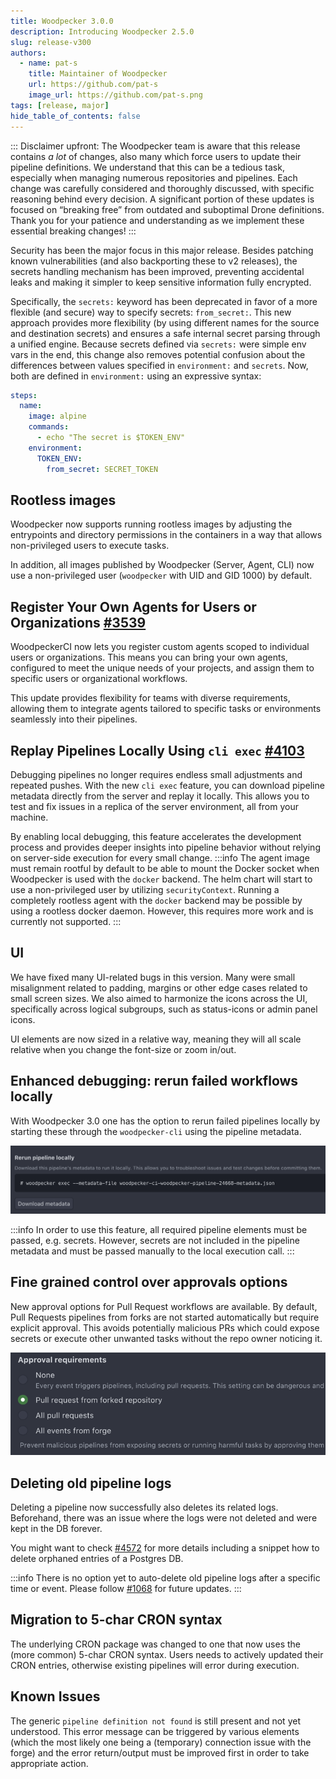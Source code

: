 ```yaml
---
title: Woodpecker 3.0.0
description: Introducing Woodpecker 2.5.0
slug: release-v300
authors:
  - name: pat-s
    title: Maintainer of Woodpecker
    url: https://github.com/pat-s
    image_url: https://github.com/pat-s.png
tags: [release, major]
hide_table_of_contents: false
---
```


:::
Disclaimer upfront: The Woodpecker team is aware that this release contains _a lot_ of changes, also many which force users to update their pipeline definitions.
We understand that this can be a tedious task, especially when managing numerous repositories and pipelines. Each change was carefully considered and thoroughly discussed, with specific reasoning behind every decision.
A significant portion of these updates is focused on “breaking free” from outdated and suboptimal Drone definitions.
Thank you for your patience and understanding as we implement these essential breaking changes!
:::

Security has been the major focus in this major release.
Besides patching known vulnerabilities (and also backporting these to v2 releases), the secrets handling mechanism has been improved, preventing accidental leaks and making it simpler to keep sensitive information fully encrypted.

Specifically, the `secrets:` keyword has been deprecated in favor of a more flexible (and secure) way to specify secrets: `from_secret:`.
This new approach provides more flexibility (by using different names for the source and destination secrets) and ensures a safe internal secret parsing through a unified engine.
Because secrets defined via `secrets:` were simple env vars in the end, this change also removes potential confusion about the differences between values specified in `environment:` and `secrets`.
Now, both are defined in `environment:` using an expressive syntax:

```yaml
steps:
  name:
    image: alpine
    commands:
      - echo "The secret is $TOKEN_ENV"
    environment:
      TOKEN_ENV:
        from_secret: SECRET_TOKEN
```

## Rootless images

Woodpecker now supports running rootless images by adjusting the entrypoints and directory permissions in the containers in a way that allows non-privileged users to execute tasks.

In addition, all images published by Woodpecker (Server, Agent, CLI) now use a non-privileged user (`woodpecker` with UID and GID 1000) by default.
## Register Your Own Agents for Users or Organizations [#3539](https://github.com/woodpecker-ci/woodpecker/pull/3539)
WoodpeckerCI now lets you register custom agents scoped to individual users or organizations. This means you can bring your own agents, configured to meet the unique needs of your projects, and assign them to specific users or organizational workflows.

This update provides flexibility for teams with diverse requirements, allowing them to integrate agents tailored to specific tasks or environments seamlessly into their pipelines.

## Replay Pipelines Locally Using `cli exec` [#4103](https://github.com/woodpecker-ci/woodpecker/pull/4103)
Debugging pipelines no longer requires endless small adjustments and repeated pushes. With the new `cli exec` feature, you can download pipeline metadata directly from the server and replay it locally. This allows you to test and fix issues in a replica of the server environment, all from your machine.

By enabling local debugging, this feature accelerates the development process and provides deeper insights into pipeline behavior without relying on server-side execution for every small change.
:::info
The agent image must remain rootful by default to be able to mount the Docker socket when Woodpecker is used with the `docker` backend.
The helm chart will start to use a non-privileged user by utilizing `securityContext`.
Running a completely rootless agent with the `docker` backend may be possible by using a rootless docker daemon.
However, this requires more work and is currently not supported.
:::

## UI

We have fixed many UI-related bugs in this version.
Many were small misalignment related to padding, margins or other edge cases related to small screen sizes.
We also aimed to harmonize the icons across the UI, specifically across logical subgroups, such as status-icons or admin panel icons.

UI elements are now sized in a relative way, meaning they will all scale relative when you change the font-size or zoom in/out.

## Enhanced debugging: rerun failed workflows locally

With Woodpecker 3.0 one has the option to rerun failed pipelines locally by starting these through the `woodpecker-cli` using the pipeline metadata.

![debug-pipelines-option](debug-pipelines.png)

:::info
In order to use this feature, all required pipeline elements must be passed, e.g. secrets.
However, secrets are not included in the pipeline metadata and must be passed manually to the local execution call.
:::

## Fine grained control over approvals options

New approval options for Pull Request workflows are available.
By default, Pull Requests pipelines from forks are not started automatically but require explicit approval.
This avoids potentially malicious PRs which could expose secrets or execute other unwanted tasks without the repo owner noticing it.

![screenshot of new approval-requirements options](approval-requirements.png)

## Deleting old pipeline logs

Deleting a pipeline now successfully also deletes its related logs.
Beforehand, there was an issue where the logs were not deleted and were kept in the DB forever.

You might want to check [#4572](https://github.com/woodpecker-ci/woodpecker/pull/4572) for more details including a snippet how to delete orphaned entries of a Postgres DB.

:::info
There is no option yet to auto-delete old pipeline logs after a specific time or event.
Please follow [#1068](https://github.com/woodpecker-ci/woodpecker/issues/1068) for future updates.
:::

## Migration to 5-char CRON syntax

The underlying CRON package was changed to one that now uses the (more common) 5-char CRON syntax.
Users needs to actively updated their CRON entries, otherwise existing pipelines will error during execution.

## Known Issues

The generic `pipeline definition not found` is still present and not yet understood.
This error message can be triggered by various elements (which the most likely one being a (temporary) connection issue with the forge) and the error return/output must be improved first in order to take appropriate action.
